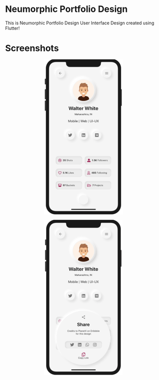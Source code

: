 # Neumorphic Portfolio Design

This is Neumorphic Portfolio Design User Interface Design created using Flutter!

# Screenshots

<p align="center">
  <img src="/Screenshot 2020-04-15 at 6.57.41 PM.png" height="500em" />
</p>
<p align="center">
  <img align="center" src="/Screenshot 2020-04-15 at 6.58.53 PM.png" height="500em" />          
</p>
